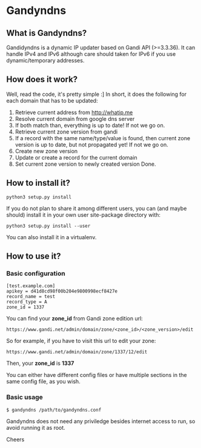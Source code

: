 # Gandyndns

## What is Gandyndns?
Gandidyndns is a dynamic IP updater based on Gandi API (>=3.3.36).
It can handle IPv4 and IPv6 although care should taken for IPv6 if you use dynamic/temporary addresses.

## How does it work?
Well, read the code, it's pretty simple :]
In short, it does the following for each domain that has to be updated:

1. Retrieve current address from http://whatip.me
2. Resolve current domain from google dns server
3. If both match than, everything is up to date! If not we go on.
4. Retrieve current zone version from gandi
5. If a record with the same name/type/value is found, then current zone version is up to date, but not propagated yet! If not we go on.
6. Create new zone version
7. Update or create a record for the current domain
8. Set current zone version to newly created version
Done.

## How to install it?
    python3 setup.py install

If you do not plan to share it among different users, you can (and maybe should) install it in your own user site-package directory with:

    python3 setup.py install --user

You can also install it in a virtualenv.

## How to use it?
### Basic configuration
    [test.example.com]
    apikey = d41d8cd98f00b204e9800998ecf8427e
    record_name = test
    record_type = A
    zone_id = 1337

You can find your **zone_id** from Gandi zone edition url:

    https://www.gandi.net/admin/domain/zone/<zone_id>/<zone_version>/edit

So for example, if you have to visit this url to edit your zone:

    https://www.gandi.net/admin/domain/zone/1337/12/edit

Then, your **zone_id** is **1337**

You can either have different config files or have multiple sections in the same config file, as you wish.

### Basic usage
    $ gandyndns /path/to/gandyndns.conf

Gandyndns does not need any priviledge besides internet access to run, so avoid running it as root.



Cheers
